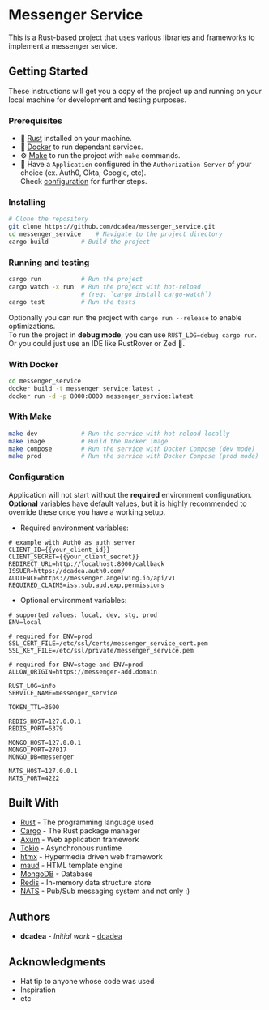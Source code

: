 # Messenger Service

This is a Rust-based project that uses various libraries and frameworks to implement a messenger service.

## Getting Started

These instructions will get you a copy of the project up and running on your local machine for development and testing
purposes.

### Prerequisites

- :crab: [Rust](https://www.rust-lang.org/tools/install) installed on your machine.
- :whale: [Docker](https://www.docker.com/get-started) to run dependant services.
- :gear: [Make](https://www.gnu.org/software/make/) to run the project with `make` commands.
- :closed_lock_with_key: Have a `Application` configured in the `Authorization Server` of your choice (ex. Auth0, Okta, Google, etc).<br>
Check [configuration](#configuration) for further steps.

### Installing
```bash
# Clone the repository
git clone https://github.com/dcadea/messenger_service.git
cd messenger_service    # Navigate to the project directory
cargo build         # Build the project
```

### Running and testing
```bash
cargo run           # Run the project
cargo watch -x run  # Run the project with hot-reload
                    # (req: `cargo install cargo-watch`)
cargo test          # Run the tests
```
Optionally you can run the project with `cargo run --release` to enable optimizations.<br>
To run the project in **debug mode**, you can use `RUST_LOG=debug cargo run`.<br>
Or you could just use an IDE like RustRover or Zed :rocket:.

### With Docker
```bash
cd messenger_service
docker build -t messenger_service:latest .
docker run -d -p 8000:8000 messenger_service:latest
```

### With Make
```bash
make dev            # Run the service with hot-reload locally
make image          # Build the Docker image
make compose        # Run the service with Docker Compose (dev mode)
make prod           # Run the service with Docker Compose (prod mode)
```

### Configuration
Application will not start without the **required** environment configuration. <br>
**Optional** variables have default values, but it is highly recommended to override these once you have a working setup.
- Required environment variables:
```dotenv
# example with Auth0 as auth server
CLIENT_ID={{your_client_id}}
CLIENT_SECRET={{your_client_secret}}
REDIRECT_URL=http://localhost:8000/callback
ISSUER=https://dcadea.auth0.com/
AUDIENCE=https://messenger.angelwing.io/api/v1
REQUIRED_CLAIMS=iss,sub,aud,exp,permissions
```
- Optional environment variables:
```dotenv
# supported values: local, dev, stg, prod
ENV=local

# required for ENV=prod
SSL_CERT_FILE=/etc/ssl/certs/messenger_service_cert.pem
SSL_KEY_FILE=/etc/ssl/private/messenger_service.pem

# required for ENV=stage and ENV=prod
ALLOW_ORIGIN=https://messenger-add.domain

RUST_LOG=info
SERVICE_NAME=messenger_service

TOKEN_TTL=3600

REDIS_HOST=127.0.0.1
REDIS_PORT=6379

MONGO_HOST=127.0.0.1
MONGO_PORT=27017
MONGO_DB=messenger

NATS_HOST=127.0.0.1
NATS_PORT=4222
```

## Built With

- [Rust](https://www.rust-lang.org/) - The programming language used
- [Cargo](https://doc.rust-lang.org/cargo/) - The Rust package manager
- [Axum](https://docs.rs/axum/0.7.5/axum/) - Web application framework
- [Tokio](https://tokio.rs/) - Asynchronous runtime
- [htmx](https://htmx.org/) - Hypermedia driven web framework
- [maud](https://maud.lambda.xyz/) - HTML template engine
- [MongoDB](https://www.mongodb.com/) - Database
- [Redis](https://redis.io/) - In-memory data structure store
- [NATS](https://nats.io) - Pub/Sub messaging system and not only :)

## Authors

- **dcadea** - *Initial work* - [dcadea](https://github.com/dcadea)

## Acknowledgments

- Hat tip to anyone whose code was used
- Inspiration
- etc
